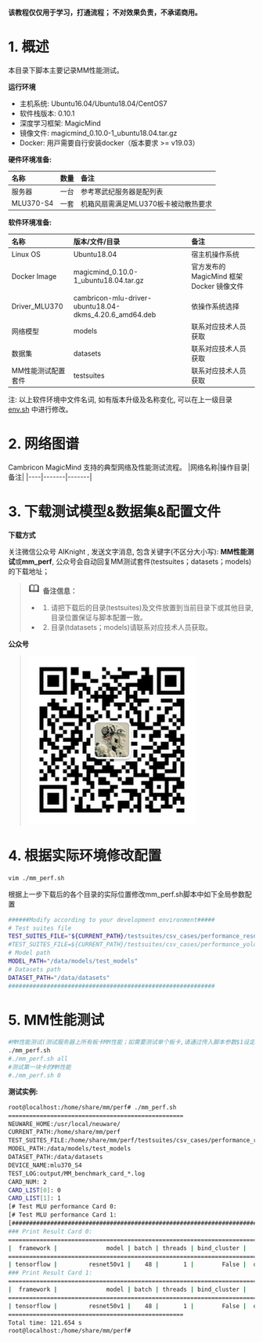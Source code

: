 
**该教程仅仅用于学习，打通流程； 不对效果负责，不承诺商用。**

# 1. 概述
本目录下脚本主要记录MM性能测试。

**运行环境**

- 主机系统: Ubuntu16.04/Ubuntu18.04/CentOS7
- 软件栈版本: 0.10.1
- 深度学习框架: MagicMind
- 镜像文件: magicmind_0.10.0-1_ubuntu18.04.tar.gz
- Docker: ⽤⼾需要⾃⾏安装docker（版本要求 >= v19.03）

**硬件环境准备:**

| 名称           | 数量      | 备注                  |
| :------------ | :--------- | :------------------ |
| 服务器         | 一台       |参考寒武纪服务器是配列表 |
| MLU370-S4     | 一套       |机箱风扇需满足MLU370板卡被动散热要求|

**软件环境准备:**

| 名称                   | 版本/文件/目录                                              | 备注                                 |
| :-------------------- | :-------------------------------                      | :---------------------------------- |
| Linux OS              | Ubuntu18.04                                          | 宿主机操作系统                         |
| Docker Image          | magicmind_0.10.0-1_ubuntu18.04.tar.gz                 | 官方发布的 MagicMind 框架 Docker 镜像文件 |
| Driver_MLU370         | cambricon-mlu-driver-ubuntu18.04-dkms_4.20.6_amd64.deb| 依操作系统选择                         |
| 网络模型               | models                                                 | 联系对应技术人员获取                  |
| 数据集                 | datasets                                               | 联系对应技术人员获取                  |
| MM性能测试配置套件       | testsuites                                             | 联系对应技术人员获取                  |

注: 以上软件环境中文件名词, 如有版本升级及名称变化, 可以在上一级目录 [env.sh](../env.sh) 中进行修改。

# 2. 网络图谱
Cambricon MagicMind 支持的典型网络及性能测试流程。
|网络名称|操作目录|备注|
|----|-------|-------|

# 3. 下载测试模型&数据集&配置文件

**下载方式**

关注微信公众号 AIKnight , 发送文字消息, 包含关键字(不区分大小写): **MM性能测试**或**mm_perf**, 公众号会自动回复MM测试套件(testsuites；datasets；models)的下载地址；

>![](../../res/note.gif) **备注信息：**
>- 1. 请把下载后的目录(testsuites)及文件放置到当前目录下或其他目录, 目录位置保证与脚本配置一致。
>- 2. 目录(tdatasets；models)请联系对应技术人员获取。

**公众号**
>![](../../res/aiknight_wechat_344.jpg)

# 4. 根据实际环境修改配置
```bash
vim ./mm_perf.sh
```
根据上一步下载后的各个目录的实际位置修改mm_perf.sh脚本中如下全局参数配置
```bash
######Modify according to your development environment#####
# Test suites file
TEST_SUITES_FILE="${CURRENT_PATH}/testsuites/csv_cases/performance_resnet50.csv"
#TEST_SUITES_FILE=${CURRENT_PATH}/testsuites/csv_cases/performance_yolov3.csv
# Model path
MODEL_PATH="/data/models/test_models"
# Datasets path
DATASET_PATH="/data/datasets"
###########################################################
```

# 5. MM性能测试
```bash
#MM性能测试(测试服务器上所有板卡MM性能；如需要测试单个板卡,请通过传入脚本参数$1设定.)
./mm_perf.sh
#./mm_perf.sh all
#测试第一块卡的MM性能
#./mm_perf.sh 0
```
**测试实例:**
```bash
root@localhost:/home/share/mm/perf# ./mm_perf.sh
==================================================
NEUWARE_HOME:/usr/local/neuware/
CURRENT_PATH:/home/share/mm/perf
TEST_SUITES_FILE:/home/share/mm/perf/testsuites/csv_cases/performance_resnet50.csv
MODEL_PATH:/data/models/test_models
DATASET_PATH:/data/datasets
DEVICE_NAME:mlu370_S4
TEST_LOG:output/MM_benchmark_card_*.log
CARD_NUM: 2
CARD_LIST[0]: 0
CARD_LIST[1]: 1
[# Test MLU performance Card 0:
[# Test MLU performance Card 1:
[#######################################################################################################################]
### Print Result Card 0:
==========================================================================================================================================================
|  framework |              model | batch | threads | bind_cluster |       precision_mode |       qps | mlu latency(ms) | const size(MB) | workspace(MB) |
==========================================================================================================================================================
| tensorflow |         resnet50v1 |    48 |       1 |        False |  qint8_mixed_float16 |   10234.0 |           4.678 |      24.427612 |      41.34375 |
### Print Result Card 1:
==========================================================================================================================================================
|  framework |              model | batch | threads | bind_cluster |       precision_mode |       qps | mlu latency(ms) | const size(MB) | workspace(MB) |
==========================================================================================================================================================
| tensorflow |         resnet50v1 |    48 |       1 |        False |  qint8_mixed_float16 |   12269.3 |          3.9014 |      24.427612 |      41.34375 |
==================================================
Total time: 121.654 s
root@localhost:/home/share/mm/perf#
```